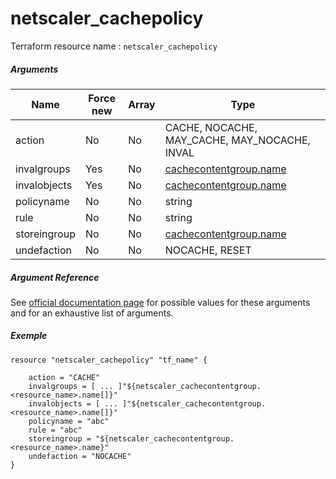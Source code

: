 # netscaler_cachepolicy

Terraform resource name : ```netscaler_cachepolicy```

##### Arguments

| Name | Force new | Array | Type |
|----|----|----|----|
|action|No|No|CACHE, NOCACHE, MAY_CACHE, MAY_NOCACHE, INVAL|
|invalgroups|Yes|No|[cachecontentgroup.name](/doc/resources/cachecontentgroup.md)|
|invalobjects|Yes|No|[cachecontentgroup.name](/doc/resources/cachecontentgroup.md)|
|policyname|No|No|string|
|rule|No|No|string|
|storeingroup|No|No|[cachecontentgroup.name](/doc/resources/cachecontentgroup.md)|
|undefaction|No|No|NOCACHE, RESET|

##### Argument Reference

See [official documentation page](https://developer-docs.citrix.com/projects/netscaler-nitro-api/en/11.0/configuration/integrated-caching/cachepolicy/cachepolicy/) for possible values for these arguments and for an exhaustive list of arguments.

##### Exemple

```
resource "netscaler_cachepolicy" "tf_name" {

    action = "CACHE"
    invalgroups = [ ... ]"${netscaler_cachecontentgroup.<resource_name>.name[]}"
    invalobjects = [ ... ]"${netscaler_cachecontentgroup.<resource_name>.name[]}"
    policyname = "abc"
    rule = "abc"
    storeingroup = "${netscaler_cachecontentgroup.<resource_name>.name}"
    undefaction = "NOCACHE"
}
```

